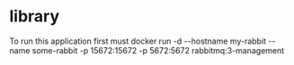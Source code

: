 # library
To run this application first must
docker run -d --hostname my-rabbit --name some-rabbit -p 15672:15672 -p 5672:5672 rabbitmq:3-management
